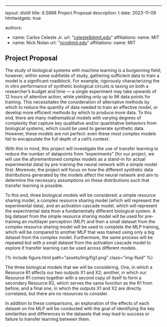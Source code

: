 ---
layout: distill
title: 6.S898 Project Proposal
description: t
date: 2023-11-09
htmlwidgets: true

authors:
  - name: Carlos Celeste Jr.
    url: "celeste8@mit.edu"
    affiliations:
      name: MIT
  - name: Nick Nolan
    url: "ncn@mit.edu"
    affiliations:
      name: MIT
      
## Project Proposal

The study of biological systems with machine learning is a burgeoning field; however, within some subfields of study, gathering sufficient data to train a model is a significant roadblock. For example, rigorously characterizing the in vitro performance of synthetic biological circuits is taxing on both a researcher’s budget and time — a single experiment may take upwards of 12 hours of attentive action, while yielding only up to 96 data points for training. This necessitates the consideration of alternative methods by which to reduce the quantity of data needed to train an effective model, or develop more efficient methods by which to produce more data. To this end, there are many mathematical models with varying degrees of complexity that capture key qualitative and/or quantitative behaviors from biological systems, which could be used to generate synthetic data. However, these models are not perfect: even these most complex models fail to encapsulate the full depth of a cell’s context.

With this in mind, this project will investigate the use of transfer learning to reduce the number of datapoints from “experiments” (for our project, we will use the aforementioned complex models as a stand-in for actual experimental data) by pre-training the neural network with a simple model first. Moreover, the project will focus on how the different synthetic data distributions generated by the models affect the neural network and aim to determine the necessary assumptions on these distributions such that transfer learning is possible.

To this end, three biological models will be considered: a simple resource sharing model, a complex resource sharing model (which will represent the experimental data), and an activation cascade model, which will represent the experimental data from a fundamentally different biological system. A big dataset from the simple resource sharing model will be used for pre-training an multilayer perceptron (MLP) and then a small dataset from the complex resource sharing model will be used to complete the MLP training, which will be compared to another MLP that was trained using only a big dataset from the complex model. Furthermore, the same process will be repeated but with a small dataset from the activation cascade model to explore if transfer learning can be used across different models.

{% include figure.html path="assets/img/fig1.png" class="img-fluid" %}
<div class="caption">
    The three biological models that we will be considering. One, in which a Resource R1 affects our two outputs X1 and X2; another, in which our Resource R1 comes together with a second copy of itself to form a secondary Resource R2, which serves the same function as the R1 from before; and a final one, in which the outputs X1 and X2 are directly correlated, but there are no resources to consider.
</div>

In addition to these comparisons, an exploration of the effects of each dataset on the MLP will be conducted with the goal of identifying the key similarities and differences in the datasets that may lead to success or failure to transfer learning between them.

